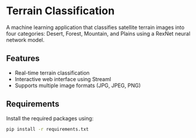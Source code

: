 # Terrain Classification

A machine learning application that classifies satellite terrain images into four categories: Desert, Forest, Mountain, and Plains using a RexNet neural network model.

## Features

- Real-time terrain classification
- Interactive web interface using Streaml
- Supports multiple image formats (JPG, JPEG, PNG)

## Requirements

Install the required packages using:

```sh
pip install -r requirements.txt
